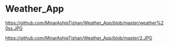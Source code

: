 # Weather_App

https://github.com/MinarAshiqTishan/Weather_App/blob/master/weather%20ss.JPG


https://github.com/MinarAshiqTishan/Weather_App/blob/master/2.JPG


